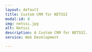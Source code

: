 ```yaml
---
layout: default
title: Custom CRM for NETSSI
modal-id: 8
img: netssi.jpg
alt: Netssi
description: A Custom CRM for NETSSI.
service: Web Development

---
```

